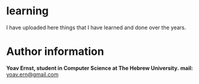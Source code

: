 # learning
I have uploaded here things that I have learned and done over the years.

# Author information
**Yoav Ernst, student in Computer Science at The Hebrew University.**
**mail:** yoav.ern@gmail.com

